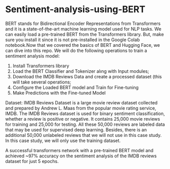 # Sentiment-analysis-using-BERT

BERT stands for Bidirectional Encoder Representations from Transformers and it is a state-of-the-art machine learning model used for NLP tasks. We can easily load a pre-trained BERT from the Transformers library. But, make sure you install it since it is not pre-installed in the Google Colab notebook.Now that we covered the basics of BERT and Hugging Face, we can dive into this repo. We will do the following operations to train a sentiment analysis model:
1. Install Transformers library
2. Load the BERT Classifier and Tokenizer alıng with Input modules;
3. Download the IMDB Reviews Data and create a processed dataset (this will take several operations;
4. Configure the Loaded BERT model and Train for Fine-tuning
5. Make Predictions with the Fine-tuned Model

Dataset: IMDB Reviews Dataset is a large movie review dataset collected and prepared by Andrew L. Maas from the popular movie rating service, IMDB. The IMDB Reviews dataset is used for binary sentiment classification, whether a review is positive or negative. It contains 25,000 movie reviews for training and 25,000 for testing. All these 50,000 reviews are labeled data that may be used for supervised deep learning. Besides, there is an additional 50,000 unlabeled reviews that we will not use in this case study. In this case study, we will only use the training dataset.

A successful transformers network with a pre-trained BERT model and achieved ~97% accuracy on the sentiment analysis of the IMDB reviews dataset for just 5 epochs.
